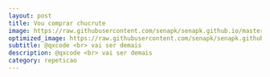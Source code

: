 ```yaml
---
layout: post
title: Vou comprar chucrute
image: https://raw.githubusercontent.com/senapk/senapk.github.io/master/base/000/img.jpg
optimized_image: https://raw.githubusercontent.com/senapk/senapk.github.io/master/base/.thumb/000/01.jpg
subtitle: @qxcode <br> vai ser demais
description: @qxcode <br> vai ser demais
category: repeticao
---
```

<!-- DON'T EDIT THIS FILE, GENERATED BY SCRIPT -->
<!-- DON'T EDIT THIS FILE, GENERATED BY SCRIPT -->
<!-- DON'T EDIT THIS FILE, GENERATED BY SCRIPT -->
<!-- DON'T EDIT THIS FILE, GENERATED BY SCRIPT -->
<!-- DON'T EDIT THIS FILE, GENERATED BY SCRIPT -->


